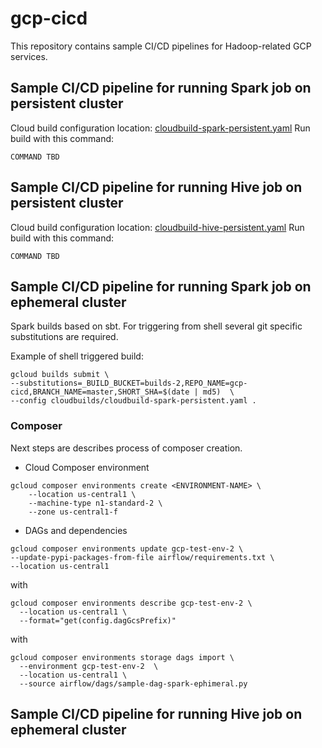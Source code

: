 # gcp-cicd

This repository contains sample CI/CD pipelines for Hadoop-related GCP services.

## Sample CI/CD pipeline for running Spark job on persistent cluster
Cloud build configuration location: [cloudbuild-spark-persistent.yaml](cloudbuilds/cloudbuild-spark-persistent.yaml)
Run build with this command:
```
COMMAND TBD
```

## Sample CI/CD pipeline for running Hive job on persistent cluster
Cloud build configuration location: [cloudbuild-hive-persistent.yaml](cloudbuilds/cloudbuild-hive-persistent.yaml)
Run build with this command:
```
COMMAND TBD
```

## Sample CI/CD pipeline for running Spark job on ephemeral cluster


Spark builds based on sbt. For triggering from shell several git specific substitutions are required.

Example of shell triggered build:
```
gcloud builds submit \
--substitutions=_BUILD_BUCKET=builds-2,REPO_NAME=gcp-cicd,BRANCH_NAME=master,SHORT_SHA=$(date | md5)  \
--config cloudbuilds/cloudbuild-spark-persistent.yaml .
```

### Composer

Next steps are describes process of composer creation.


- Cloud Composer environment
```
gcloud composer environments create <ENVIRONMENT-NAME> \
    --location us-central1 \
    --machine-type n1-standard-2 \
    --zone us-central1-f

```

- DAGs and dependencies

```
gcloud composer environments update gcp-test-env-2 \
--update-pypi-packages-from-file airflow/requirements.txt \
--location us-central1
```

with

```
gcloud composer environments describe gcp-test-env-2 \
  --location us-central1 \
  --format="get(config.dagGcsPrefix)"
```

with

```
gcloud composer environments storage dags import \
  --environment gcp-test-env-2  \
  --location us-central1 \
  --source airflow/dags/sample-dag-spark-ephimeral.py
```

## Sample CI/CD pipeline for running Hive job on ephemeral cluster
